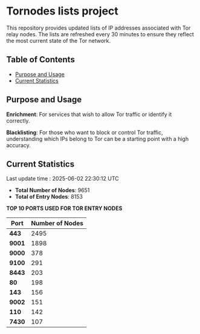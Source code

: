 # Tornodes lists project

This repository provides updated lists of IP addresses associated with Tor relay nodes. The lists are refreshed every 30 minutes to ensure they reflect the most current state of the Tor network.

## Table of Contents

- [Purpose and Usage](#purpose-and-usage)
- [Current Statistics](#current-statistics)


## Purpose and Usage

**Enrichment**: For services that wish to allow Tor traffic or identify it correctly.

**Blacklisting**: For those who want to block or control Tor traffic, understanding which IPs belong to Tor can be a starting point with a high accuracy.

## Current Statistics

Last update time : 2025-06-02 22:30:12 UTC

- **Total Number of Nodes**: 9651
- **Total of Entry Nodes**: 8153

**TOP 10 PORTS USED FOR TOR ENTRY NODES**

| **Port** | **Number of Nodes** |
|------|-----------------|
| **443**   | 2495  |
| **9001**   | 1898  |
| **9000**   | 378  |
| **9100**   | 291  |
| **8443**   | 203  |
| **80**   | 198  |
| **143**   | 156  |
| **9002**   | 151  |
| **110**   | 142  |
| **7430**   | 107  |

